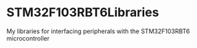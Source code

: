 # STM32F103RBT6Libraries
My libraries for interfacing peripherals with the STM32F103RBT6 microcontroller
